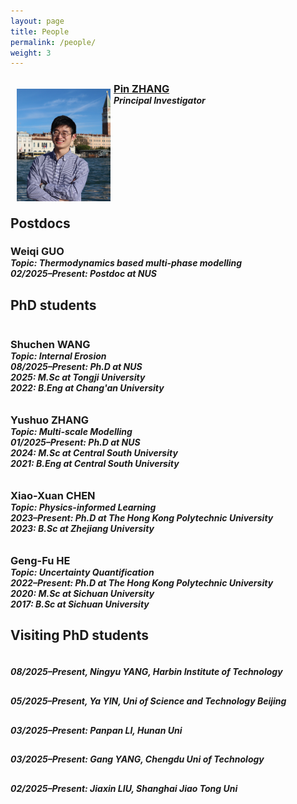 ```yaml
---
layout: page
title: People
permalink: /people/
weight: 3
---
```


<!-- Dr. ZHANG annotate-->

<div>

<img src="/assets/Pin_Zhang.jpg" hspace="10" style="width:150px; height:180px; float:left; margin: 10px; margin-right: 1%; margin-bottom: 0.5em;">
<h3 style="margin-bottom:0;"> <a href="/people/pinzhang/"> Pin ZHANG </a></h3>
<h5 style="margin-top:0; margin-bottom:0;"> Principal Investigator </h5>
<a href="mailto: pinzhang@nus.edu.sg"><i class="fas fa-envelope-square fa-lg"></i></a>
<a href="https://scholar.google.com/citations?user=_4-M1mYAAAAJ&hl=en" target="_blank"><i class="ai ai-google-scholar-square ai-lg"></i></a>
<a href="https://www.linkedin.com/in/pin-zhang-086579278/" target="_blank"><i class="fab fab fa-linkedin fa-lg"></i></a>
<a href="https://github.com/PinZhang3" target="_blank"><i class="fab fa-github-square fa-lg"></i></a>

</div>  

<p style="clear: both;">

<div> 
  
<h2><strong>Postdocs</strong></h2>

</div>  

<h3 style="margin-bottom:0;"> Weiqi GUO </h3>
<h5 style="margin-top:0; margin-bottom:0;"> Topic: Thermodynamics based multi-phase modelling </h5>
<h5 style="margin-top:0; margin-bottom:0;"> 02/2025–Present: Postdoc at NUS </h5>

<p style="clear: both;">

<div> 
  
<h2><strong>PhD students</strong></h2>

</div>  

<!-- Wrapper for all PhD students -->
<div style="display: flex; justify-content: space-between; gap: 10px; flex-wrap: wrap;">

  <!-- Student 1 -->
  <div style="flex: 1; min-width: 250px;">
    <h3 style="margin-bottom:0;">Shuchen WANG</h3>
    <h5 style="margin-top:0; margin-bottom:0;">Topic: Internal Erosion</h5>
    <h5 style="margin-top:0; margin-bottom:0;">08/2025–Present: Ph.D at NUS</h5>
    <h5 style="margin-top:0; margin-bottom:0;">2025: M.Sc at Tongji University</h5>
    <h5 style="margin-top:0; margin-bottom:0;">2022: B.Eng at Chang'an University</h5>
  </div>

  <!-- Student 1 -->
  <div style="flex: 1; min-width: 250px;">
    <h3 style="margin-bottom:0;">Yushuo ZHANG</h3>
    <h5 style="margin-top:0; margin-bottom:0;">Topic: Multi-scale Modelling</h5>
    <h5 style="margin-top:0; margin-bottom:0;">01/2025–Present: Ph.D at NUS</h5>
    <h5 style="margin-top:0; margin-bottom:0;">2024: M.Sc at Central South University</h5>
    <h5 style="margin-top:0; margin-bottom:0;">2021: B.Eng at Central South University</h5>
  </div>

  <!-- Student 2 -->
  <div style="flex: 1; min-width: 250px;">
    <h3 style="margin-bottom:0;">Xiao-Xuan CHEN</h3>
    <h5 style="margin-top:0; margin-bottom:0;">Topic: Physics-informed Learning</h5>
    <h5 style="margin-top:0; margin-bottom:0;">2023–Present: Ph.D at The Hong Kong Polytechnic University</h5>
    <h5 style="margin-top:0; margin-bottom:0;">2023: B.Sc at Zhejiang University</h5>
  </div>

  <!-- Student 3 -->
  <div style="flex: 1; min-width: 250px;">
    <h3 style="margin-bottom:0;">Geng-Fu HE</h3>
    <h5 style="margin-top:0; margin-bottom:0;">Topic: Uncertainty Quantification</h5>
    <h5 style="margin-top:0; margin-bottom:0;">2022–Present: Ph.D at The Hong Kong Polytechnic University</h5>
    <h5 style="margin-top:0; margin-bottom:0;">2020: M.Sc at Sichuan University</h5>
    <h5 style="margin-top:0; margin-bottom:0;">2017: B.Sc at Sichuan University</h5>
  </div>

</div>

<div>
  
<h2><strong>Visiting PhD students</strong></h2>

</div>

<!-- Wrapper for all Visiting PhD students -->
<div style="display: flex; justify-content: space-between; gap: 10px; flex-wrap: wrap;">

  <div style="flex: 1; min-width: 250px;">
    <h5 style="margin-bottom:0;">08/2025–Present, Ningyu YANG, Harbin Institute of Technology</h5>
  </div>
  
  <div style="flex: 1; min-width: 250px;">
    <h5 style="margin-bottom:0;">05/2025–Present, Ya YIN, Uni of Science and Technology Beijing</h5>
  </div>
  
  <div style="flex: 1; min-width: 250px;">
    <h5 style="margin-bottom:0;">03/2025–Present: Panpan LI, Hunan Uni</h5>
  </div>

  <div style="flex: 1; min-width: 250px;">
  <h5 style="margin-bottom:0;">03/2025–Present: Gang YANG, Chengdu Uni of Technology</h5>
  </div>

  <div style="flex: 1; min-width: 250px;">
  <h5 style="margin-bottom:0;">02/2025–Present: Jiaxin LIU, Shanghai Jiao Tong Uni</h5>
  </div>

</div>  

<p style="clear: both;">
